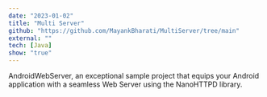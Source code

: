 ```yaml
---
date: "2023-01-02"
title: "Multi Server"
github: "https://github.com/MayankBharati/MultiServer/tree/main"
external: ""
tech: [Java]
show: "true"
---
```


AndroidWebServer, an exceptional sample project that equips your Android application with a seamless Web Server using the NanoHTTPD library.
